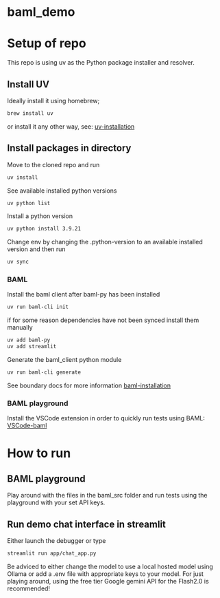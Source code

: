 # baml_demo

# Setup of repo
This repo is using uv as the Python package installer and resolver.

## Install UV
Ideally install it using homebrew;
```bash
brew install uv
```
or install it any other way, see:
[uv-installation](https://docs.astral.sh/uv/getting-started/installation/)


## Install packages in directory
Move to the cloned repo and run
```bash
uv install
```

See available installed python versions
```bash
uv python list
```

Install a python version
```bash
uv python install 3.9.21
```

Change env by changing the .python-version to an available installed version and then run
```bash
uv sync
```

### BAML
Install the baml client after baml-py has been installed
```bash
uv run baml-cli init
```
if for some reason dependencies have not been synced install them manually
```bash
uv add baml-py
uv add streamlit
```
Generate the baml_client python module
```bash
uv run baml-cli generate
```
See boundary docs for more information
[baml-installation](https://docs.boundaryml.com/guide/installation-language/python)

### BAML playground
Install the VSCode extension in order to quickly run tests using BAML: [VSCode-baml](https://marketplace.visualstudio.com/items?itemName=Boundary.baml-extension) 

# How to run

## BAML playground
Play around with the files in the baml_src folder and run tests using the playground with your set API keys.

## Run demo chat interface in streamlit
Either launch the debugger or type
```bash
streamlit run app/chat_app.py
```

Be adviced to either change the model to use a local hosted model using Ollama or add a .env file with appropriate keys to your model. 
For just playing around, using the free tier Google gemini API for the Flash2.0 is recommended! 
